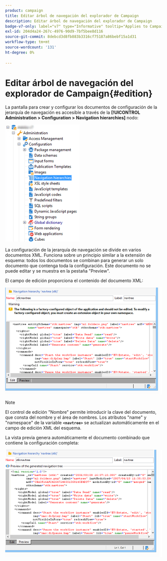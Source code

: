 ```yaml
---
product: campaign
title: Editar árbol de navegación del explorador de Campaign
description: Editar árbol de navegación del explorador de Campaign
badge-v7-only: label="v7" type="Informative" tooltip="Applies to Campaign Classic v7 only"
exl-id: 204d4a24-267c-4976-90d9-7bf5bee8d116
source-git-commit: 8debcd3d8fb883b3316cf75187a86bebf15a1d31
workflow-type: tm+mt
source-wordcount: '131'
ht-degree: 0%

---
```



# Editar árbol de navegación del explorador de Campaign{#edition}

La pantalla para crear y configurar los documentos de configuración de la jerarquía de navegación es accesible a través de la **[!UICONTROL Administration > Configuration > Navigation hierarchies]** nodo:

![](assets/d_ncs_integration_navigation_arbo.png)

La configuración de la jerarquía de navegación se divide en varios documentos XML. Funciona sobre un principio similar a la extensión de esquema: todos los documentos se combinan para generar un solo documento que contenga toda la configuración. Este documento no se puede editar y se muestra en la pestaña &quot;Preview&quot;.

El campo de edición proporciona el contenido del documento XML:

![](assets/d_ncs_integration_navigation_edit.png)

>[!NOTE]
>
>El control de edición &quot;Nombre&quot; permite introducir la clave del documento, que consta del nombre y el área de nombres. Los atributos &quot;name&quot; y &quot;namespace&quot; de la variable **`<navtree>`** se actualizan automáticamente en el campo de edición XML del esquema.

La vista previa genera automáticamente el documento combinado que contiene la configuración completa:

![](assets/d_ncs_integration_navigation_preview.png)
